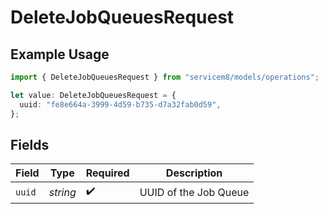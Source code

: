 # DeleteJobQueuesRequest

## Example Usage

```typescript
import { DeleteJobQueuesRequest } from "servicem8/models/operations";

let value: DeleteJobQueuesRequest = {
  uuid: "fe8e664a-3999-4d59-b735-d7a32fab0d59",
};
```

## Fields

| Field                 | Type                  | Required              | Description           |
| --------------------- | --------------------- | --------------------- | --------------------- |
| `uuid`                | *string*              | :heavy_check_mark:    | UUID of the Job Queue |